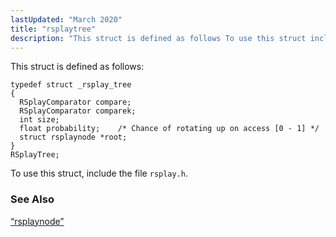 ```yaml
---
lastUpdated: "March 2020"
title: "rsplaytree"
description: "This struct is defined as follows To use this struct include the file rsplay h Section 68 68 rsplaynode..."
---
```


This struct is defined as follows:

```
typedef struct _rsplay_tree
{
  RSplayComparator compare;
  RSplayComparator comparek;
  int size;
  float probability;    /* Chance of rotating up on access [0 - 1] */
  struct rsplaynode *root;
}
RSplayTree;
```

To use this struct, include the file `rsplay.h`.

### <a name="idp46409088"></a> See Also

[“rsplaynode”](/momentum/3/3-api/structs-rsplaynode)